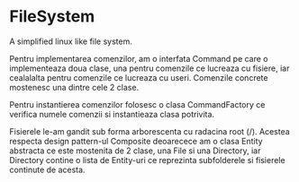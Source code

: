 # FileSystem
A simplified linux like file system.

Pentru implementarea comenzilor, am o interfata Command pe care o implementeaza 
doua clase, una pentru comenzile ce lucreaza cu fisiere, iar cealalalta pentru
comenzile ce lucreaza cu useri. Comenzile concrete mostenesc una dintre cele
2 clase.

Pentru instantierea comenzilor folosesc o clasa CommandFactory ce verifica
numele comenzii si instantieaza clasa potrivita.

Fisierele le-am gandit sub forma arborescenta cu radacina root (/). Acestea
respecta design pattern-ul Composite deoarecece am o clasa Entity abstracta ce este
mostenita de 2 clase, una File si una Directory, iar Directory contine o lista
de Entity-uri ce reprezinta subfolderele si fisierele continute de acesta.
